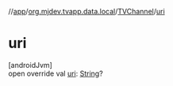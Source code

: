 //[app](../../../index.md)/[org.mjdev.tvapp.data.local](../index.md)/[TVChannel](index.md)/[uri](uri.md)

# uri

[androidJvm]\
open override val [uri](uri.md): [String](https://kotlinlang.org/api/latest/jvm/stdlib/kotlin/-string/index.html)?
